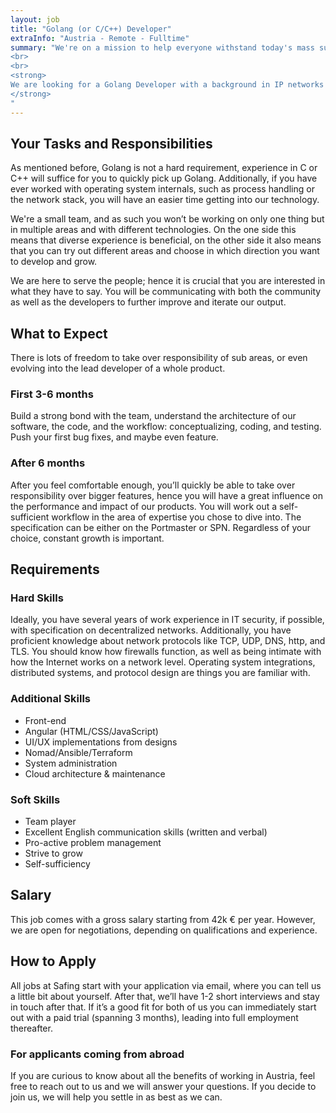 ```yaml
---
layout: job
title: "Golang (or C/C++) Developer"
extraInfo: "Austria - Remote - Fulltime"
summary: "We're on a mission to help everyone withstand today's mass surveillance so they can reclaim their privacy. If you are passionate about our mission, tech-savvy, and like working independently, you are a great fit for our team! 
<br>
<br>
<strong> 
We are looking for a Golang Developer with a background in IP networks (C, C++, or other static OO language dev willing to switch) to join us at Safing. Maybe that’s you?
</strong>
"
---
```


## Your Tasks and Responsibilities

As mentioned before, Golang is not a hard requirement, experience in C or C++ will suffice for you to quickly pick up Golang. Additionally, if you have ever worked with operating system internals, such as process handling or the network stack, you will have an easier time getting into our technology.

We're a small team, and as such you won’t be working on only one thing but in multiple areas and with different technologies. On the one side this means that diverse experience is beneficial, on the other side it also means that you can try out different areas and choose in which direction you want to develop and grow.

We are here to serve the people; hence it is crucial that you are interested in what they have to say. You will be communicating with both the community as well as the developers to further improve and iterate our output.

## What to Expect

There is lots of freedom to take over responsibility of sub areas, or even evolving into the lead developer of a whole product.

### First 3-6 months

Build a strong bond with the team, understand the architecture of our software, the code, and the workflow: conceptualizing, coding, and testing. Push your first bug fixes, and maybe even feature. 

### After 6 months

After you feel comfortable enough, you’ll quickly be able to take over responsibility over bigger features, hence you will have a great influence on the performance and impact of our products. You will work out a self-sufficient workflow in the area of expertise you chose to dive into. The specification can be either on the Portmaster or SPN. Regardless of your choice, constant growth is important.

## Requirements

### Hard Skills

Ideally, you have several years of work experience in IT security, if possible, with specification on decentralized networks. Additionally, you have proficient knowledge about network protocols like TCP, UDP, DNS, http, and TLS. You should know how firewalls function, as well as being intimate with how the Internet works on a network level.
Operating system integrations, distributed systems, and protocol design are things you are familiar with.

### Additional Skills

- Front-end
- Angular (HTML/CSS/JavaScript)
- UI/UX implementations from designs
- Nomad/Ansible/Terraform
- System administration
- Cloud architecture & maintenance

### Soft Skills

- Team player
- Excellent English communication skills (written and verbal)
- Pro-active problem management
- Strive to grow
- Self-sufficiency

## Salary

This job comes with a gross salary starting from 42k € per year. However, we are open for negotiations, depending on qualifications and experience. 

## How to Apply

All jobs at Safing start with your application via email, where you can tell us a little bit about yourself. After that, we’ll have 1-2 short interviews and stay in touch after that. If it’s a good fit for both of us you can immediately start out with a paid trial (spanning 3 months), leading into full employment thereafter.

### For applicants coming from abroad

If you are curious to know about all the benefits of working in Austria, feel free to reach out to us and we will answer your questions. If you decide to join us, we will help you settle in as best as we can.